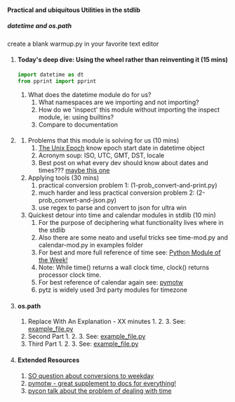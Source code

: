 

#### Practical and ubiquitous Utilities in the stdlib    

##### datetime and os.path    

create a blank warmup.py in your favorite text editor    


1. #### Today's deep dive: Using the wheel rather than reinventing it (15 mins)
    

    ```python
    import datetime as dt
    from pprint import pprint
    ```

    1. What does the datetime module do for us?
        1. What namespaces are we importing and not importing?
        2. How do we 'inspect' this module without importing the inspect module, ie: using builtins?
        3. Compare to documentation
    


2. #### 
    1. Problems that this module is solving for us (10 mins)
        1. [The Unix Epoch](https://en.wikipedia.org/wiki/Unix_time) know epoch start date in datetime object
        2. Acronym soup: ISO, UTC, GMT, DST, locale
        3. Best post on what every dev should know about dates and times??? [maybe this one](http://blogs.windwardreports.com/davidt/2009/11/what-every-developer-should-know-about-time.html)
    2. Applying tools (30 mins)
        1. practical conversion problem 1: (1-prob_convert-and-print.py)
        2. much harder and less practical conversion problem 2: (2-prob_convert-and-json.py)    
        3. use regex to parse and convert to json for ultra win    
    3. Quickest detour into time and calendar modules in stdlib (10 min)    
        1. For the purpose of deciphering what functionality lives where in the stdlib    
        2. Also there are some neato and useful tricks see time-mod.py and calendar-mod.py in examples folder    
        3. For best and more full reference of time see: [Python Module of the Week!](http://pymotw.com/2/time/index.html#module-time)    
        4. Note: While time() returns a wall clock time, clock() returns processor clock time.    
        5. For best reference of calendar again see: [pymotw](http://pymotw.com/2/calendar/index.html#module-calendar)    
        6. pytz is widely used 3rd party modules for timezone    

3. #### os.path    
    1. Replace With An Explanation - XX minutes
        1. 
        2. 
        3. See: [example_file.py](example_file.py)
    2. Second Part
        1. 
        2. 
        3. See: [example_file.py](example_file.py)
    3. Third Part
        1. 
        2. 
        3. See: [example_file.py](example_file.py)


4. #### Extended Resources
    1. [SO question about conversions to weekday](http://stackoverflow.com/questions/9847213/which-day-of-week-given-a-date-python)    
    2. [pymotw - great supplement to docs for everything!](http://pymotw.com/2/contents.html)    
    3. [pycon talk about the problem of dealing with time](http://pyvideo.org/video/1765/blame-it-on-caesar-what-you-need-to-know-about-d)
